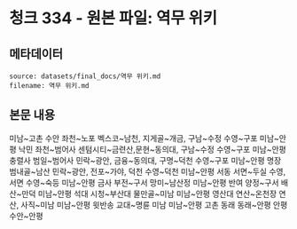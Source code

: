 # 청크 334 - 원본 파일: 역무 위키

## 메타데이터

```
source: datasets/final_docs/역무 위키.md
filename: 역무 위키.md
```

## 본문 내용

미남~고촌 수안 좌천~노포 벡스코~남천, 지게골~개금, 구남~수정 수영~구포 미남~안평 낙민 좌천~범어사 센텀시티~금련산,문현~동의대, 구남~수정 수영~구포 미남~안평 충렬사 범일~범어사 민락~광안, 금융~동의대, 구명~덕천 수영~구포 미남~안평 명장 범내골~남산 민락~광안, 전포~가야, 덕천 수영~덕천 미남~안평 서동 서면~두실 수영, 서면 수영~숙등 미남~안평 금사 부전~구서 망미~남산정 미남~안평 반여 양정~구서 배산~만덕 미남~안평 석대 시청~부산대 물만골~미남 미남~안평 영산대 연산~온천장 연산, 사직~미남 미남~안평 윗반송 교대~명륜 미남 미남~안평 고촌 동래 동래~안평 안평 수안~안평